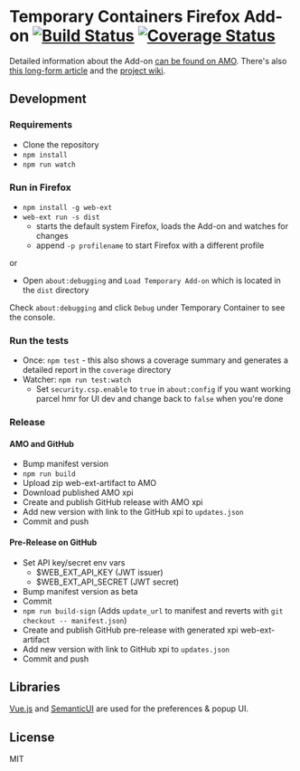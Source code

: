 # Temporary Containers Firefox Add-on [![Build Status](https://travis-ci.org/stoically/temporary-containers.svg?branch=master)](https://travis-ci.org/stoically/temporary-containers) [![Coverage Status](https://coveralls.io/repos/github/stoically/temporary-containers/badge.svg?branch=master)](https://coveralls.io/github/stoically/temporary-containers?branch=master)

Detailed information about the Add-on [can be found on AMO](https://addons.mozilla.org/firefox/addon/temporary-containers/). There's also [this long-form article](https://medium.com/@stoically/enhance-your-privacy-in-firefox-with-temporary-containers-33925cd6cd21) and the [project wiki](https://github.com/stoically/temporary-containers/wiki).

## Development

### Requirements

* Clone the repository
* `npm install`
* `npm run watch`

### Run in Firefox

* `npm install -g web-ext`
* `web-ext run -s dist`
    * starts the default system Firefox, loads the Add-on and watches for changes
    * append `-p profilename` to start Firefox with a different profile

or

* Open `about:debugging` and `Load Temporary Add-on` which is located in the `dist` directory


Check `about:debugging` and click `Debug` under Temporary Container to see the console.


### Run the tests

* Once: `npm test` - this also shows a coverage summary and generates a detailed report in the `coverage` directory
* Watcher: `npm run test:watch`
  * Set `security.csp.enable` to `true` in `about:config` if you want working parcel hmr for UI dev and change back to `false` when you're done


### Release

#### AMO and GitHub

* Bump manifest version
* `npm run build`
* Upload zip web-ext-artifact to AMO
* Download published AMO xpi
* Create and publish GitHub release with AMO xpi
* Add new version with link to the GitHub xpi to `updates.json`
* Commit and push


#### Pre-Release on GitHub

* Set API key/secret env vars
  * $WEB_EXT_API_KEY (JWT issuer)
  * $WEB_EXT_API_SECRET (JWT secret)
* Bump manifest version as beta
* Commit
* `npm run build-sign` (Adds `update_url` to manifest and reverts with `git checkout -- manifest.json`)
* Create and publish GitHub pre-release with generated xpi web-ext-artifact
* Add new version with link to GitHub xpi to `updates.json`
* Commit and push



## Libraries
[Vue.js](https://vuejs.org) and [SemanticUI](https://semantic-ui.com/) are used for the preferences & popup UI.


## License

MIT
